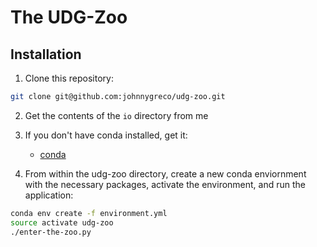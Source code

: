 # The UDG-Zoo

## Installation

1. Clone this repository:

```sh
git clone git@github.com:johnnygreco/udg-zoo.git
```

2. Get the contents of the `io` directory from me

3. If you don't have conda installed, get it:
	* [conda](https://conda.io/miniconda.html)
	
4. From within the udg-zoo directory, create a new conda enviornment with the necessary packages, activate the environment, and run the application: 

```sh
conda env create -f environment.yml
source activate udg-zoo
./enter-the-zoo.py
```
